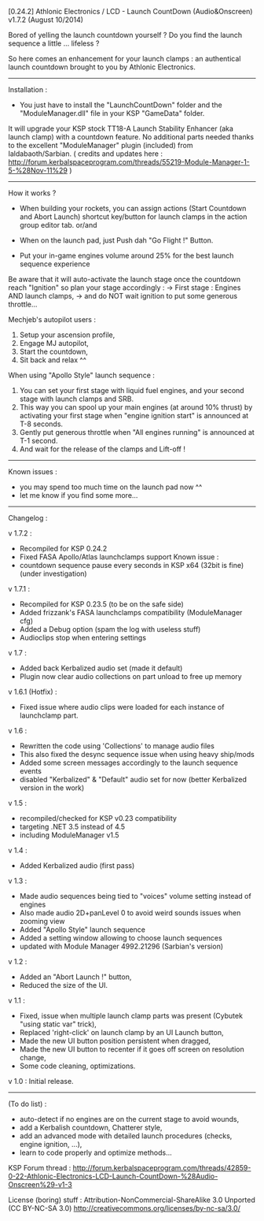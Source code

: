 [0.24.2] Athlonic Electronics / LCD - Launch CountDown (Audio&Onscreen)
v1.7.2 (August 10/2014)


Bored of yelling the launch countdown yourself ?
Do you find the launch sequence a little ... lifeless ?

So here comes an enhancement for your launch clamps : an authentical launch countdown brought to you by Athlonic Electronics.

_________________________________________________________
Installation :

- You just have to install the "LaunchCountDown" folder and the "ModuleManager.dll" file in your KSP "GameData" folder.

It will upgrade your KSP stock TT18-A Launch Stability Enhancer (aka launch clamp) with a countdown feature.
No additional parts needed thanks to the excellent "ModuleManager" plugin (included) from Ialdabaoth/Sarbian.
( credits and updates here : http://forum.kerbalspaceprogram.com/threads/55219-Module-Manager-1-5-%28Nov-11%29 )

_________________________________________________________
How it works ?


* When building your rockets, you can assign actions (Start Countdown and Abort Launch) shortcut key/button for launch clamps in the action group editor tab.
or/and
* When on the launch pad, just Push dah "Go Flight !" Button.

* Put your in-game engines volume around 25% for the best launch sequence experience

Be aware that it will auto-activate the launch stage once the countdown reach "Ignition" so plan your stage accordingly :
-> First stage : Engines AND launch clamps,
-> and do NOT wait ignition to put some generous throttle...

Mechjeb's autopilot users :
1. Setup your ascension profile,
2. Engage MJ autopilot,
3. Start the countdown,
4. Sit back and relax ^^


When using "Apollo Style" launch sequence :
1. You can set your first stage with liquid fuel engines, and your second stage with launch clamps and SRB.
2. This way you can spool up your main engines (at around 10% thrust) by activating your first stage when "engine ignition start" is announced at T-8 seconds.
3. Gently put generous throttle when "All engines running" is announced at T-1 second.
4. And wait for the release of the clamps and Lift-off !



________________________________________________________
Known issues :
- you may spend too much time on the launch pad now ^^
- let me know if you find some more...

________________________________________________________
Changelog :

v 1.7.2 :
- Recompiled for KSP 0.24.2
- Fixed FASA Apollo/Atlas launchclamps  support
Known issue : 
- countdown sequence pause every seconds in KSP x64 (32bit is fine)
(under investigation)

v 1.7.1 :
- Recompiled for KSP 0.23.5 (to be on the safe side)
- Added frizzank's FASA launchclamps compatibility (ModuleManager cfg)
- Added a Debug option (spam the log with useless stuff)
- Audioclips stop when entering settings

v 1.7 :
- Added back Kerbalized audio set (made it default)
- Plugin now clear audio collections on part unload to free up memory

v 1.6.1 (Hotfix) :
- Fixed issue where audio clips were loaded for each instance of launchclamp part.

v 1.6 :
- Rewritten the code using 'Collections' to manage audio files
- This also fixed the desync sequence issue when using heavy ship/mods
- Added some screen messages accordingly to the launch sequence events
- disabled "Kerbalized" & "Default" audio set for now (better Kerbalized version in the work)

v 1.5 :
- recompiled/checked for KSP v0.23 compatibility
- targeting .NET 3.5 instead of 4.5
- including ModuleManager v1.5

v 1.4 :
- Added Kerbalized audio (first pass) 

v 1.3 :
- Made audio sequences being tied to "voices" volume setting instead of engines
- Also made audio 2D+panLevel 0 to avoid weird sounds issues when zooming view
- Added "Apollo Style" launch sequence
- Added a setting window allowing to choose launch sequences
- updated with Module Manager 4992.21296 (Sarbian's version)

v 1.2 :
- Added an "Abort Launch !" button,
- Reduced the size of the UI.

v 1.1 :
- Fixed, issue when multiple launch clamp parts was present (Cybutek "using static var" trick),
- Replaced 'right-click' on launch clamp by an UI Launch button,
- Made the new UI button position persistent when dragged,
- Made the new UI button to recenter if it goes off screen on resolution change,
- Some code cleaning, optimizations.

v 1.0 : Initial release.

________________________________________________________
(To do list) :
- auto-detect if no engines are on the current stage to avoid wounds,
- add a Kerbalish countdown, Chatterer style,
- add an advanced mode with detailed launch procedures (checks, engine ignition, ...),
- learn to code properly and optimize methods...

KSP Forum thread : http://forum.kerbalspaceprogram.com/threads/42859-0-22-Athlonic-Electronics-LCD-Launch-CountDown-%28Audio-Onscreen%29-v1-3

License (boring) stuff :
Attribution-NonCommercial-ShareAlike 3.0 Unported (CC BY-NC-SA 3.0)
http://creativecommons.org/licenses/by-nc-sa/3.0/
